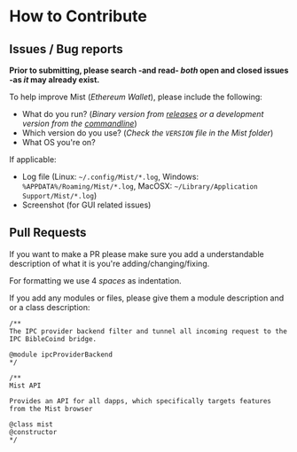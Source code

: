 # How to Contribute

## Issues / Bug reports

**Prior to submitting, please search -and read- _both_ open and closed issues -as _it_ may already exist.**

To help improve Mist (_Ethereum Wallet_), please include the following:

- What do you run?  (_Binary version from [releases](https://github.com/biblecoin/mist/releases) or a development version from the [commandline](https://github.com/biblecoin/mist#run-mist)_)
- Which version do you use? (_Check the `VERSION` file in the Mist folder_)
- What OS you're on?

If applicable:

- Log file (Linux: `~/.config/Mist/*.log`, Windows: `%APPDATA%/Roaming/Mist/*.log`, MacOSX: `~/Library/Application Support/Mist/*.log`)
- Screenshot (for GUI related issues)


## Pull Requests

If you want to make a PR please make sure you add a understandable description of what it is you're adding/changing/fixing.

For formatting we use 4 *spaces* as indentation.

If you add any modules or files, please give them a module description and or a class description:

```
/**
The IPC provider backend filter and tunnel all incoming request to the IPC BibleCoind bridge.

@module ipcProviderBackend
*/

/**
Mist API

Provides an API for all dapps, which specifically targets features from the Mist browser

@class mist
@constructor
*/
```

